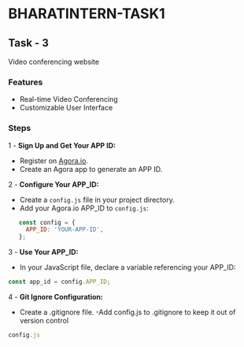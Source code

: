 # BHARATINTERN-TASK1
## Task - 3 
Video conferencing website 

### Features

- Real-time Video Conferencing
- Customizable User Interface

### Steps

1 - **Sign Up and Get Your APP ID:**
   - Register on [Agora.io](https://www.agora.io/).
   - Create an Agora app to generate an APP ID.
     
2 - **Configure Your APP_ID:**
   - Create a `config.js` file in your project directory.
   - Add your Agora.io APP_ID to `config.js`:
```javascript
   const config = {
     APP_ID: 'YOUR-APP-ID',
   };
```
3 - **Use Your APP_ID:**
   - In your JavaScript file, declare a variable referencing your APP_ID:
```javascript
const app_id = config.APP_ID;
```
4 - **Git Ignore Configuration:**
   - Create a .gitignore file.
   -Add config.js to .gitignore to keep it out of version control
```javascript
config.js
```
